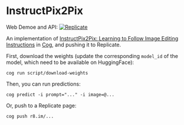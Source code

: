 # InstructPix2Pix

Web Demoe and API: 
[![Replicate](https://replicate.com/timothybrooks/instruct-pix2pix/badge)](https://replicate.com/timothybrooks/instruct-pix2pix)

An implementation of [InstructPix2Pix: Learning to Follow Image Editing Instructions](https://github.com/timothybrooks/instruct-pix2pix) in [Cog](https://github.com/replicate/cog), and pushing it to Replicate.


First, download the weights (update the corresponding `model_id` of the model, which need to be available on HuggingFace):

    cog run script/download-weights 

Then, you can run predictions:

    cog predict -i prompt="..." -i image=@...

Or, push to a Replicate page:

    cog push r8.im/...






